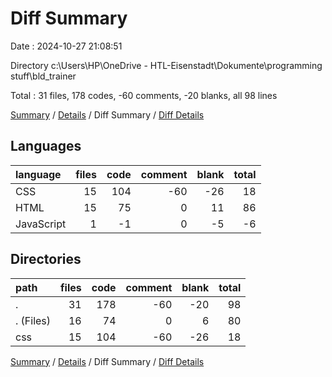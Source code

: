 # Diff Summary

Date : 2024-10-27 21:08:51

Directory c:\\Users\\HP\\OneDrive - HTL-Eisenstadt\\Dokumente\\programming stuff\\bld_trainer

Total : 31 files,  178 codes, -60 comments, -20 blanks, all 98 lines

[Summary](results.md) / [Details](details.md) / Diff Summary / [Diff Details](diff-details.md)

## Languages
| language | files | code | comment | blank | total |
| :--- | ---: | ---: | ---: | ---: | ---: |
| CSS | 15 | 104 | -60 | -26 | 18 |
| HTML | 15 | 75 | 0 | 11 | 86 |
| JavaScript | 1 | -1 | 0 | -5 | -6 |

## Directories
| path | files | code | comment | blank | total |
| :--- | ---: | ---: | ---: | ---: | ---: |
| . | 31 | 178 | -60 | -20 | 98 |
| . (Files) | 16 | 74 | 0 | 6 | 80 |
| css | 15 | 104 | -60 | -26 | 18 |

[Summary](results.md) / [Details](details.md) / Diff Summary / [Diff Details](diff-details.md)
